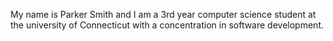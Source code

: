 My name is Parker Smith and I am a 3rd year computer science student at the university of Connecticut with a concentration in software development.  
